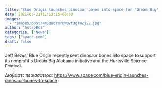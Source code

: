 ```yaml
---
title: "Blue Origin launches dinosaur bones into space for 'Dream Big' initiative"
date: 2021-05-21T12:13:15+00:00
images:
  - "images/post/4MEQuqYmrbW8Vt3gfWZj2Z.jpg"
author: "AstroBot"
categories: ["News"]
tags: ["space.com"]
draft: false
---
```


Jeff Bezos' Blue Origin recently sent dinosaur bones into space to support its nonprofit's Dream Big Alabama initiative and the Huntsville Science Festival. 

Διαβάστε περισσότερα: https://www.space.com/blue-origin-launches-dinosaur-bones-to-space
